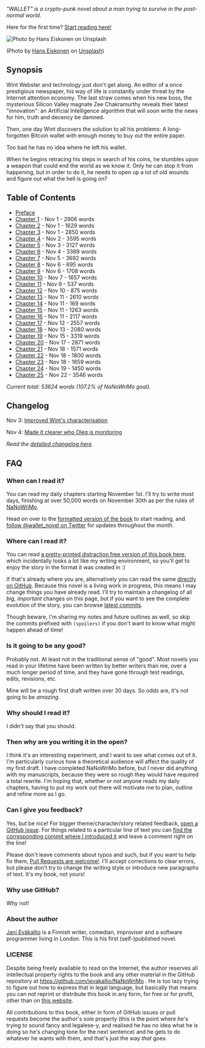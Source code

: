 _"WALLET" is a crypto-punk novel about a man trying to survive in the post-normal world._

Here for the first time? [Start reading here!](https://jevakallio.github.io/NaNoWriMo/chapters/00-preface)

![Photo by Hans Eiskonen on Unsplash](assets/images/banner.jpg)

(Photo by [Hans Eiskonen](https://unsplash.com/@eiskonen) on [Unsplash](https://unsplash.com))

## Synopsis

Wint Webster and technology just don't get along. An editor of a once prestigious newspaper, his way of life is constantly under threat by the Internet attention economy. The last straw comes when his new boss, the mysterious Silicon Valley magnate Zee Chakramurthy reveals their latest "innovation": an Artificial Intelligence algorithm that will soon write the news for him, truth and decency be damned.

Then, one day Wint discovers the solution to all his problems: A long-forgotten Bitcoin wallet with enough money to buy out the entire paper.

Too bad he has no idea where he left his wallet.

When he begins retracing his steps in search of his coins, he stumbles upon a weapon that could end the world as we know it. Only he can stop it from happening, but in order to do it, he needs to open up a lot of old wounds and figure out what the hell is going on?

## Table of Contents

- [Preface](chapters/00-preface.md)
- [Chapter 1](chapters/01.md) - Nov 1 - 2906 words
- [Chapter 2](chapters/02.md) - Nov 1 - 1629 words
- [Chapter 3](chapters/03.md) - Nov 1 - 2850 words
- [Chapter 4](chapters/04.md) - Nov 2 - 3595 words
- [Chapter 5](chapters/05.md) - Nov 3 - 3127 words
- [Chapter 6](chapters/06.md) - Nov 4 - 3369 words
- [Chapter 7](chapters/07.md) - Nov 5 - 3692 words
- [Chapter 8](chapters/08.md) - Nov 6 - 695 words
- [Chapter 9](chapters/09.md) - Nov 6 - 1708 words
- [Chapter 10](chapters/10.md) - Nov 7 - 1657 words
- [Chapter 11](chapters/11.md) - Nov 9 - 537 words
- [Chapter 12](chapters/12.md) - Nov 10 - 875 words
- [Chapter 13](chapters/13.md) - Nov 11 - 2610 words
- [Chapter 14](chapters/14.md) - Nov 11 - 169 words
- [Chapter 15](chapters/15.md) - Nov 11 - 1263 words
- [Chapter 16](chapters/16.md) - Nov 11 - 2117 words
- [Chapter 17](chapters/17.md) - Nov 12 - 2557 words
- [Chapter 18](chapters/18.md) - Nov 13 - 2080 words
- [Chapter 19](chapters/19.md) - Nov 15 - 3319 words
- [Chapter 20](chapters/20.md) - Nov 17 - 2871 words
- [Chapter 21](chapters/21.md) - Nov 18 - 1571 words
- [Chapter 22](chapters/22.md) - Nov 18 - 1800 words
- [Chapter 23](chapters/23.md) - Nov 18 - 1659 words
- [Chapter 24](chapters/24.md) - Nov 19 - 1450 words
- [Chapter 25](chapters/25.md) - Nov 22 - 3546 words

_Current total: 53624 words (107.2% of NaNoWriMo goal)._

## Changelog

Nov 3: [Improved Wint's characterisation](https://github.com/jevakallio/NaNoWriMo/pull/6)

Nov 4: [Made it clearer who Oleg is monitoring](https://github.com/jevakallio/NaNoWriMo/commit/a1e8cc9fcfa8f74f282b2df1cbc4abc1cfc232d5)

_Read the [detailed changelog here](CHANGELOG.md)._

## FAQ

### When can I read it?

You can read my daily chapters starting November 1st. I'll try to write most days, finishing at over 50,000 words on November 30th as per the rules of [NaNoWriMo](http://nanowrimo.org).

Head on over to the [formatted version of the book](https://jevakallio.github.io/NaNoWriMo) to start reading, and [follow @wallet_novel on Twitter](https://twitter.com/wallet_novel) for updates throughout the month.

### Where can I read it?

You can read [a pretty-printed distraction free version of this book here](https://jevakallio.github.io/NaNoWriMo), which incidentally looks a lot like my writing environment, so you'll get to enjoy the story in the format it was created in :)

If that's already where you are, alternatively you can read the same [directly on GitHub](https://github.com/jevakallio/NaNoWriMo). Because this novel is a living work in progress, this means I may change things you have already read. I'll try to maintain a changelog of all _big, important_ changes on this page, but if you want to see the complete evolution of the story, you can browse [latest commits](https://github.com/jevakallio/NaNoWriMo/commits/master).

Though beware, I'm sharing my notes and future outlines as well, so skip the commits prefixed with `(spoilers)` if you don't want to know what might happen ahead of time!

### Is it going to be any good?

Probably not. At least not in the traditional sense of "good". Most novels you read in your lifetime have been written by better writers than me, over a much longer period of time, and they have gone through test readings, edits, revisions, etc.

Mine will be a rough first draft written over 30 days. So odds are, it's not going to be _amazing_.

### Why should I read it?

I didn't say that you should.

### Then why are you writing it in the open?

I think it's an interesting experiment, and I want to see what comes out of it. I'm particularly curious how a theoretical audience will affect the quality of my first draft. I have completed NaNoWriMo before, but I never did anything with my manuscripts, because they were so rough they would have required a total rewrite. I'm hoping that, whether or not anyone reads my daily chapters, having to put my work out there will motivate me to plan, outline and refine more as I go.

### Can I give you feedback?

Yes, but be nice! For bigger theme/character/story related feedback, [open a GitHub issue](https://github.com/jevakallio/NaNoWriMo/issue). For things related to a particular line of text you can [find the corresponding commit where I introduced it](https://github.com/jevakallio/NaNoWriMo/commits/master) and leave a comment right on the line!

Please don't leave comments about typos and such, but if you want to help fix them, [Pull Requests are welcome!](https://github.com/jevakallio/NaNoWriMo/pulls). I'll accept corrections to clear errors, but please don't try to change the writing style or introduce new paragraphs of text. It's my book, not yours!

### Why use GitHub?

Why not!

### About the author

[Jani Eväkallio](https://twitter.com/jevakallio) is a Finnish writer, comedian, improviser and a software programmer living in London. This is his first (self-)published novel.

### LICENSE

Despite being freely available to read on the Internet, the author reserves all intellectual property rights to the book and any other material in the GitHub repository at https://github.com/jevakallio/NaNoWriMo . He is too lazy trying to figure out how to express that in legal language, but basically that means you can not reprint or distribute this book in any form, for free or for profit, other than on [this website](https://jevakallio.github.io/NaNoWriMo).

All contributions to this book, either in form of GitHub issues or pull requests become the author's sole property (this is the point where he's trying to sound fancy and legalese-y, and realised he has no idea what he is doing so he's changing tone for the next sentence) and he gets to do whatever he wants with them, and that's just the way _that_ goes.

